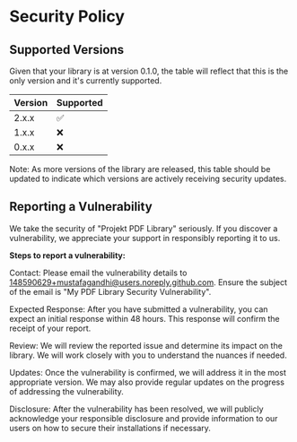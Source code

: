 # Security Policy

## Supported Versions

Given that your library is at version 0.1.0, the table will reflect that this is the only version and it's currently supported.

| Version | Supported          |
| ------- | ------------------ |
| 2.x.x   | :white_check_mark: |
| 1.x.x   | :x:                |
| 0.x.x   | :x:                |

Note: As more versions of the library are released, this table should be updated to indicate which versions are actively receiving security updates.

## Reporting a Vulnerability

We take the security of "Projekt PDF Library" seriously. If you discover a vulnerability, we appreciate your support in responsibly reporting it to us.

**Steps to report a vulnerability:**

Contact: Please email the vulnerability details to 148590629+mustafagandhi@users.noreply.github.com. Ensure the subject of the email is "My PDF Library Security Vulnerability".

Expected Response: After you have submitted a vulnerability, you can expect an initial response within 48 hours. This response will confirm the receipt of your report.

Review: We will review the reported issue and determine its impact on the library. We will work closely with you to understand the nuances if needed.

Updates: Once the vulnerability is confirmed, we will address it in the most appropriate version. We may also provide regular updates on the progress of addressing the vulnerability.

Disclosure: After the vulnerability has been resolved, we will publicly acknowledge your responsible disclosure and provide information to our users on how to secure their installations if necessary.
